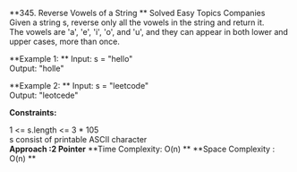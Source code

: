 **345. Reverse Vowels of a String  **
Solved Easy Topics Companies  
Given a string s, reverse only all the vowels in the string and return it.  
The vowels are 'a', 'e', 'i', 'o', and 'u', and they can appear in both lower and upper cases, more than once.  

**Example 1: ** 
Input: s = "hello"  
Output: "holle"  
  
**Example 2:  **
Input: s = "leetcode"  
Output: "leotcede"  

**Constraints:**  

1 <= s.length <= 3 * 105  
s consist of printable ASCII character  
**Approach :2 Pointer**
**Time Complexity: O(n) **
**Space Complexity : O(n) **
